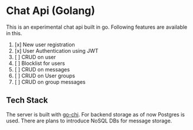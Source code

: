 # Chat Api (Golang)

This is an experimental chat api built in go. Following features are available in this.

1. [x] New user registration
1. [x] User Authentication using JWT
1. [ ] CRUD on user
1. [ ] Blocklist for users
1. [ ] CRUD on messages
1. [ ] CRUD on User groups
1. [ ] CRUD on group messages

## Tech Stack

The server is built with [go-chi](https://github.com/go-chi/chi). For backend
storage as of now Postgres is used. There are plans to introduce NoSQL DBs for
message storage.
